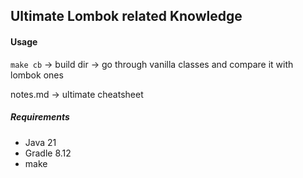 ## Ultimate Lombok related Knowledge

#### Usage
`make cb` -> build dir -> go through vanilla classes and compare it with lombok ones

notes.md -> ultimate cheatsheet

##### Requirements
- Java 21
- Gradle 8.12
- make